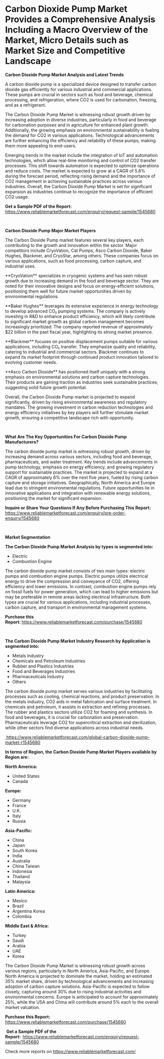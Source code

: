 <p><h1>Carbon Dioxide Pump Market Provides a Comprehensive Analysis Including a Macro Overview of the Market, Micro Details such as Market Size and Competitive Landscape</h1></p><p><strong>Carbon Dioxide Pump Market Analysis and Latest Trends</strong></p>
<p><p>A carbon dioxide pump is a specialized device designed to transfer carbon dioxide gas efficiently for various industrial and commercial applications. These pumps are crucial in sectors such as food and beverage, chemical processing, and refrigeration, where CO2 is used for carbonation, freezing, and as a refrigerant.</p><p>The Carbon Dioxide Pump Market is witnessing robust growth driven by increasing adoption in diverse industries, particularly in food and beverage for carbonation purposes and in agriculture for enhanced plant growth. Additionally, the growing emphasis on environmental sustainability is fueling the demand for CO2 in various applications. Technological advancements are further enhancing the efficiency and reliability of these pumps, making them more appealing to end-users.</p><p>Emerging trends in the market include the integration of IoT and automation technologies, which allow real-time monitoring and control of CO2 transfer processes. This shift towards automation is expected to optimize operations and reduce costs. The market is expected to grow at a CAGR of 5.8% during the forecast period, reflecting rising demand and the importance of CO2 management in achieving sustainable practices across various industries. Overall, the Carbon Dioxide Pump Market is set for significant expansion as industries continue to recognize the importance of efficient CO2 usage.</p></p>
<p><strong>Get a Sample PDF of the Report:&nbsp;</strong> <a href="https://www.reliablemarketforecast.com/enquiry/request-sample/1545680?utm_campaign=2294&utm_medium=2&utm_source=Github&utm_content=ia&utm_term=08042025&utm_id=carbon-dioxide-pump">https://www.reliablemarketforecast.com/enquiry/request-sample/1545680</a></p>
<p>&nbsp;</p>
<p><strong>Carbon Dioxide Pump Major Market Players</strong></p>
<p><p>The Carbon Dioxide Pump market features several key players, each contributing to the growth and innovation within the sector. Major competitors include CryoVation, Cat Pumps, Asco Carbon Dioxide, Baker Hughes, Blackmer, and CryoStar, among others. These companies focus on various applications, such as food processing, carbon capture, and industrial uses.</p><p>**CryoVation** specializes in cryogenic systems and has seen robust growth due to increasing demand in the food and beverage sector. They are noted for their innovative designs and focus on energy-efficient solutions, positioning them well for future market opportunities driven by environmental regulations.</p><p>**Baker Hughes** leverages its extensive experience in energy technology to develop advanced CO₂ pumping systems. The company is actively investing in R&D to enhance product efficiency, which will likely contribute to significant market growth as global carbon management becomes increasingly prioritized. The company reported revenue of approximately $22 billion in the past fiscal year, highlighting its strong market presence.</p><p>**Blackmer** focuses on positive displacement pumps suitable for various applications, including CO₂ transfer. They emphasize quality and reliability, catering to industrial and commercial sectors. Blackmer continues to expand its market footprint through continued product innovation tailored to evolving customer needs.</p><p>**Asco Carbon Dioxide** has positioned itself uniquely with a strong emphasis on environmental solutions and carbon capture technologies. Their products are gaining traction as industries seek sustainable practices, suggesting solid future growth potential.</p><p>Overall, the Carbon Dioxide Pump market is projected to expand significantly, driven by rising environmental awareness and regulatory mandates. The growing investment in carbon reduction technologies and energy efficiency initiatives by key players will further stimulate market growth, ensuring a competitive landscape rich with opportunity.</p></p>
<p>&nbsp;</p>
<p><strong>What Are The Key Opportunities For Carbon Dioxide Pump Manufacturers?</strong></p>
<p><p>The carbon dioxide pump market is witnessing robust growth, driven by increasing demand across various sectors, including food and beverage, pharmaceuticals, and water treatment. Key trends include advancements in pump technology, emphasis on energy efficiency, and growing regulatory support for sustainable practices. The market is projected to expand at a CAGR of approximately 6% over the next five years, fueled by rising carbon capture and storage initiatives. Geographically, North America and Europe lead due to stringent environmental regulations. Future opportunities lie in innovative applications and integration with renewable energy solutions, positioning the market for significant expansion.</p></p>
<p><strong>Inquire or Share Your Questions If Any Before Purchasing This Report:</strong> <a href="https://www.reliablemarketforecast.com/enquiry/pre-order-enquiry/1545680?utm_campaign=2294&utm_medium=2&utm_source=Github&utm_content=ia&utm_term=08042025&utm_id=carbon-dioxide-pump">https://www.reliablemarketforecast.com/enquiry/pre-order-enquiry/1545680</a></p>
<p>&nbsp;</p>
<p><strong>Market Segmentation</strong></p>
<p><strong>The Carbon Dioxide Pump Market Analysis by types is segmented into:</strong></p>
<p><ul><li>Electric</li><li>Combustion Engine</li></ul></p>
<p><p>The carbon dioxide pump market consists of two main types: electric pumps and combustion engine pumps. Electric pumps utilize electrical energy to drive the compression and conveyance of CO2, offering efficiency and lower emissions. In contrast, combustion engine pumps rely on fossil fuels for power generation, which can lead to higher emissions but may be preferable in remote areas lacking electrical infrastructure. Both types are crucial for various applications, including industrial processes, carbon capture, and transport in environmental management systems.</p></p>
<p><strong>Purchase this Report:&nbsp;</strong><a href="https://www.reliablemarketforecast.com/purchase/1545680?utm_campaign=2294&utm_medium=2&utm_source=Github&utm_content=ia&utm_term=08042025&utm_id=carbon-dioxide-pump">https://www.reliablemarketforecast.com/purchase/1545680</a></p>
<p>&nbsp;</p>
<p><strong>The Carbon Dioxide Pump Market Industry Research by Application is segmented into:</strong></p>
<p><ul><li>Metals Industry</li><li>Chemicals and Petroleum Industries</li><li>Rubber and Plastics Industries</li><li>Food and Beverages Industries</li><li>Pharmaceuticals Industry</li><li>Others</li></ul></p>
<p><p>The carbon dioxide pump market serves various industries by facilitating processes such as cooling, chemical reactions, and product preservation. In the metals industry, CO2 aids in metal fabrication and surface treatment. In chemicals and petroleum, it assists in extraction and refining processes. The rubber and plastics sectors utilize CO2 for foaming and synthesis. In food and beverages, it is crucial for carbonation and preservation. Pharmaceuticals leverage CO2 for supercritical extraction and sterilization, while other sectors find diverse applications across industrial needs.</p></p>
<p><a href="https://www.reliablemarketforecast.com/global-carbon-dioxide-pump-market-r1545680?utm_campaign=2294&utm_medium=2&utm_source=Github&utm_content=ia&utm_term=08042025&utm_id=carbon-dioxide-pump">&nbsp;https://www.reliablemarketforecast.com/global-carbon-dioxide-pump-market-r1545680</a></p>
<p><strong>In terms of Region, the Carbon Dioxide Pump Market Players available by Region are:</strong></p>
<p>
    <p> <strong> North America: </strong>
        <ul>
            <li>United States</li>
            <li>Canada</li>
        </ul>
        </p> 
    <p> <strong> Europe: </strong>
        <ul>
            <li>Germany</li>
            <li>France</li>
            <li>U.K.</li>
            <li>Italy</li>
            <li>Russia</li>
        </ul>
        </p> 
    <p> <strong> Asia-Pacific: </strong>
        <ul>
            <li>China</li>
            <li>Japan</li>
            <li>South Korea</li>
            <li>India</li>
            <li>Australia</li>
            <li>China Taiwan</li>
            <li>Indonesia</li>
            <li>Thailand</li>
            <li>Malaysia</li>
        </ul>
        </p> 
    <p> <strong> Latin America: </strong>
        <ul>
            <li>Mexico</li>
            <li>Brazil</li>
            <li>Argentina Korea</li>
            <li>Colombia</li>
        </ul>
        </p> 
    <p> <strong> Middle East & Africa: </strong>
        <ul>
            <li>Turkey</li>
            <li>Saudi</li>
            <li>Arabia</li>
            <li>UAE</li>
            <li>Korea</li>
        </ul>
    </p>
    </p>
<p><p>The Carbon Dioxide Pump Market is witnessing robust growth across various regions, particularly in North America, Asia-Pacific, and Europe. North America is projected to dominate the market, holding an estimated 35% market share, driven by technological advancements and increasing adoption of carbon capture solutions. Asia-Pacific is expected to follow closely, capturing around 30% due to rising industrial activities and environmental concerns. Europe is anticipated to account for approximately 25%, while the USA and China will contribute around 5% each to the overall market valuation.</p></p>
<p><strong>Purchase this Report: </strong><a href="https://www.reliablemarketforecast.com/purchase/1545680?utm_campaign=2294&utm_medium=2&utm_source=Github&utm_content=ia&utm_term=08042025&utm_id=carbon-dioxide-pump">https://www.reliablemarketforecast.com/purchase/1545680</a></p>
<p>&nbsp;<strong>Get a Sample PDF of the Report:&nbsp;&nbsp;</strong><a href="https://www.reliablemarketforecast.com/enquiry/request-sample/1545680?utm_campaign=2294&utm_medium=2&utm_source=Github&utm_content=ia&utm_term=08042025&utm_id=carbon-dioxide-pump">https://www.reliablemarketforecast.com/enquiry/request-sample/1545680</a></p>
<p><strong></strong></p>
<p>Check more reports on <a href="https://www.reliablemarketforecast.com/?utm_campaign=2294&utm_medium=2&utm_source=Github&utm_content=ia&utm_term=08042025&utm_id=carbon-dioxide-pump">https://www.reliablemarketforecast.com/</a></p>